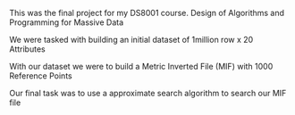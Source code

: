 This was the final project for my DS8001 course. Design of Algorithms and Programming for Massive Data

We were tasked with building an initial dataset of 1million row x 20 Attributes


With our dataset we were to build a Metric Inverted File (MIF) with 1000 Reference Points


Our final task was to use a approximate search algorithm to search our MIF file
